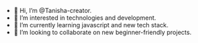 - 👋 Hi, I’m @Tanisha-creator.
- 👀 I’m interested in technologies and development.
- 🌱 I’m currently learning javascript and new tech stack.
- 💞️ I’m looking to collaborate on new beginner-friendly projects.
